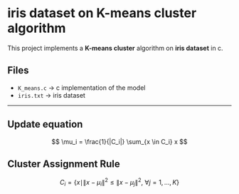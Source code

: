 # iris dataset on K-means cluster algorithm

This project implements a **K-means cluster** algorithm on **iris dataset** in c.

## Files

- `K_means.c` → c implementation of the model  
- `iris.txt` → iris dataset  
---

## Update equation

$$
\mu_i = \frac{1}{|C_i|} \sum_{x \in C_i} x
$$

## Cluster Assignment Rule

$$
C_i = \{ x \mid \| x - \mu_i \|^2 \le \| x - \mu_j \|^2, \ \forall j = 1, \dots, K \}
$$
